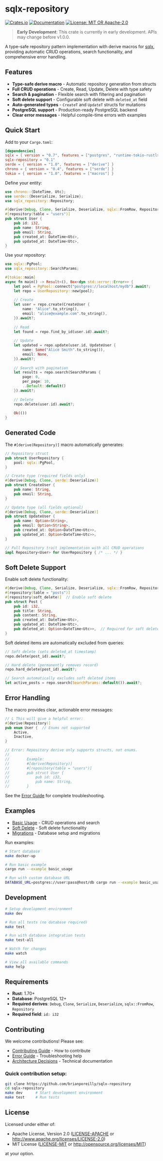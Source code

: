 # sqlx-repository

[![Crates.io](https://img.shields.io/crates/v/sqlx-repository.svg)](https://crates.io/crates/sqlx-repository)
[![Documentation](https://docs.rs/sqlx-repository/badge.svg)](https://docs.rs/sqlx-repository)
[![License: MIT OR Apache-2.0](https://img.shields.io/crates/l/sqlx-repository.svg)](#license)

> **Early Development**: This crate is currently in early development. APIs may change before v1.0.0.

A type-safe repository pattern implementation with derive macros for [sqlx](https://github.com/launchbadge/sqlx), providing automatic CRUD operations, search functionality, and comprehensive error handling.

## Features

- **Type-safe derive macro** - Automatic repository generation from structs
- **Full CRUD operations** - Create, Read, Update, Delete with type safety
- **Search & pagination** - Flexible search with filtering and pagination
- **Soft delete support** - Configurable soft delete with `deleted_at` field
- **Auto-generated types** - `CreateT` and `UpdateT` structs for mutations
- **PostgreSQL support** - Production-ready PostgreSQL backend
- **Clear error messages** - Helpful compile-time errors with examples

## Quick Start

Add to your `Cargo.toml`:

```toml
[dependencies]
sqlx = { version = "0.7", features = ["postgres", "runtime-tokio-rustls", "macros", "chrono"] }
sqlx-repository = "0.1"
serde = { version = "1.0", features = ["derive"] }
chrono = { version = "0.4", features = ["serde"] }
tokio = { version = "1.0", features = ["macros"] }
```

Define your entity:

```rust
use chrono::{DateTime, Utc};
use serde::{Deserialize, Serialize};
use sqlx_repository::Repository;

#[derive(Debug, Clone, Serialize, Deserialize, sqlx::FromRow, Repository)]
#[repository(table = "users")]
pub struct User {
    pub id: i32,
    pub name: String,
    pub email: String,
    pub created_at: DateTime<Utc>,
    pub updated_at: DateTime<Utc>,
}
```

Use your repository:

```rust
use sqlx::PgPool;
use sqlx_repository::SearchParams;

#[tokio::main]
async fn main() -> Result<(), Box<dyn std::error::Error>> {
    let pool = PgPool::connect("postgres://localhost/mydb").await?;
    let repo = UserRepository::new(pool);
    
    // Create
    let user = repo.create(CreateUser {
        name: "Alice".to_string(),
        email: "alice@example.com".to_string(),
    }).await?;
    
    // Read
    let found = repo.find_by_id(user.id).await?;
    
    // Update
    let updated = repo.update(user.id, UpdateUser {
        name: Some("Alice Smith".to_string()),
        email: None,
    }).await?;
    
    // Search with pagination
    let results = repo.search(SearchParams {
        page: 0,
        per_page: 10,
        ..Default::default()
    }).await?;
    
    // Delete
    repo.delete(user.id).await?;
    
    Ok(())
}
```

## Generated Code

The `#[derive(Repository)]` macro automatically generates:

```rust
// Repository struct
pub struct UserRepository {
    pool: sqlx::PgPool,
}

// Create type (required fields only)
#[derive(Debug, Clone, serde::Deserialize)]
pub struct CreateUser {
    pub name: String,
    pub email: String,
}

// Update type (all fields optional)
#[derive(Debug, Clone, serde::Deserialize)]
pub struct UpdateUser {
    pub name: Option<String>,
    pub email: Option<String>,
    pub created_at: Option<DateTime<Utc>>,
    pub updated_at: Option<DateTime<Utc>>,
}

// Full Repository trait implementation with all CRUD operations
impl Repository<User> for UserRepository { /* ... */ }
```

## Soft Delete Support

Enable soft delete functionality:

```rust
#[derive(Debug, Clone, Serialize, Deserialize, sqlx::FromRow, Repository)]
#[repository(table = "posts")]
#[repository(soft_delete)]  // Enable soft delete
pub struct Post {
    pub id: i32,
    pub title: String,
    pub content: String,
    pub created_at: DateTime<Utc>,
    pub updated_at: DateTime<Utc>,
    pub deleted_at: Option<DateTime<Utc>>,  // Required for soft delete
}
```

Soft deleted items are automatically excluded from queries:

```rust
// Soft delete (sets deleted_at timestamp)
repo.delete(post_id).await?;

// Hard delete (permanently removes record)
repo.hard_delete(post_id).await?;

// Search automatically excludes soft deleted items
let active_posts = repo.search(SearchParams::default()).await?;
```

## Error Handling

The macro provides clear, actionable error messages:

```rust
// L This will give a helpful error:
#[derive(Repository)]
pub enum User {  // Enums not supported
    Active,
    Inactive,
}

// Error: Repository derive only supports structs, not enums.
//        
//        Example:
//        #[derive(Repository)]
//        #[repository(table = "users")]
//        pub struct User {
//            pub id: i32,
//            pub name: String,
//        }
```

See the [Error Guide](docs/ERROR_GUIDE.md) for complete troubleshooting.

## Examples

- [Basic Usage](examples/basic_usage.rs) - CRUD operations and search
- [Soft Delete](examples/soft_delete.rs) - Soft delete functionality  
- [Migrations](examples/migrations.rs) - Database setup and migrations

Run examples:
```bash
# Start database
make docker-up

# Run basic example
cargo run --example basic_usage

# Run with custom database URL
DATABASE_URL=postgres://user:pass@host/db cargo run --example basic_usage
```

## Development

```bash
# Setup development environment
make dev

# Run all tests (no database required)
make test

# Run with database integration tests
make test-all

# Watch for changes
make watch

# View all available commands
make help
```

## Requirements

- **Rust**: 1.70+ 
- **Database**: PostgreSQL 12+
- **Required derives**: `Debug`, `Clone`, `Serialize`, `Deserialize`, `sqlx::FromRow`, `Repository`
- **Required field**: `id: i32`

## Contributing

We welcome contributions! Please see:

- [Contributing Guide](CONTRIBUTING.md) - How to contribute
- [Error Guide](docs/ERROR_GUIDE.md) - Troubleshooting help
- [Architecture Decisions](docs/adr/) - Technical documentation

### Quick contribution setup:
```bash
git clone https://github.com/brianporeilly/sqlx-repository
cd sqlx-repository
make dev      # Start development environment
make test     # Run tests
```

## License

Licensed under either of:

- Apache License, Version 2.0 ([LICENSE-APACHE](LICENSE-APACHE) or http://www.apache.org/licenses/LICENSE-2.0)
- MIT License ([LICENSE-MIT](LICENSE-MIT) or http://opensource.org/licenses/MIT)

at your option.
